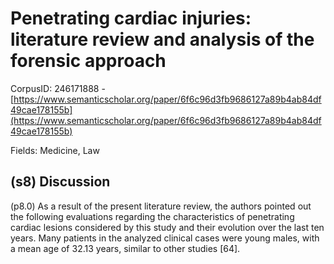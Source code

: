 # Penetrating cardiac injuries: literature review and analysis of the forensic approach

CorpusID: 246171888 - [https://www.semanticscholar.org/paper/6f6c96d3fb9686127a89b4ab84df49cae178155b](https://www.semanticscholar.org/paper/6f6c96d3fb9686127a89b4ab84df49cae178155b)

Fields: Medicine, Law

## (s8) Discussion
(p8.0) As a result of the present literature review, the authors pointed out the following evaluations regarding the characteristics of penetrating cardiac lesions considered by this study and their evolution over the last ten years. Many patients in the analyzed clinical cases were young males, with a mean age of 32.13 years, similar to other studies [64].
